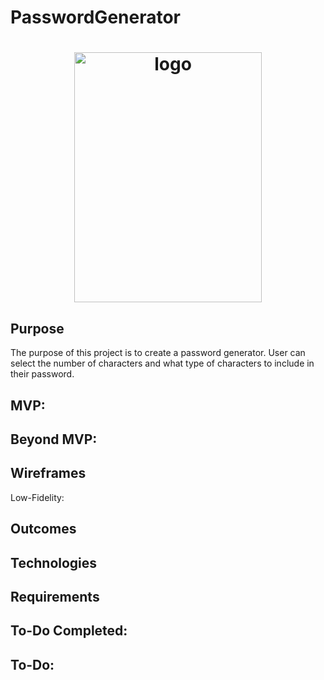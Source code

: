 # PasswordGenerator

<div align="center">


</div>
<h1 align="center">
<img src="https://i.ibb.co/gzD3Znr/lock-g823d15b0f-640.png" alt="logo" width="300" height="400"/>





</h1>

## Purpose
The purpose of this project is to create a password generator. User can select the number of characters and what type of characters to include in their password.




## MVP:

## Beyond MVP:



## Wireframes
Low-Fidelity:




## Outcomes




## Technologies


## Requirements


 

## To-Do Completed:


## To-Do:



